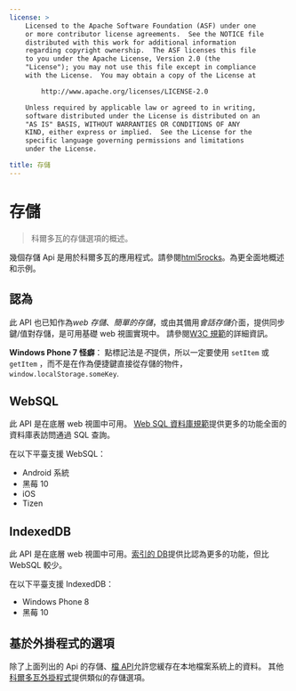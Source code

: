 ```yaml
---
license: >
    Licensed to the Apache Software Foundation (ASF) under one
    or more contributor license agreements.  See the NOTICE file
    distributed with this work for additional information
    regarding copyright ownership.  The ASF licenses this file
    to you under the Apache License, Version 2.0 (the
    "License"); you may not use this file except in compliance
    with the License.  You may obtain a copy of the License at

        http://www.apache.org/licenses/LICENSE-2.0

    Unless required by applicable law or agreed to in writing,
    software distributed under the License is distributed on an
    "AS IS" BASIS, WITHOUT WARRANTIES OR CONDITIONS OF ANY
    KIND, either express or implied.  See the License for the
    specific language governing permissions and limitations
    under the License.

title: 存儲
---
```


# 存儲

> 科爾多瓦的存儲選項的概述。

幾個存儲 Api 是用於科爾多瓦的應用程式。請參閱[html5rocks][1]。為更全面地概述和示例。

 [1]: http://www.html5rocks.com/en/features/storage

## 認為

此 API 也已知作為*web 存儲*、*簡單的存儲*，或由其備用*會話存儲*介面，提供同步鍵/值對存儲，是可用基礎 web 視圖實現中。 請參閱[W3C 規範][2]的詳細資訊。

 [2]: http://www.w3.org/TR/webstorage/

**Windows Phone 7 怪癖**： 點標記法是*不*提供，所以一定要使用 `setItem` 或 `getItem` ，而不是在作為便捷鍵直接從存儲的物件，`window.localStorage.someKey`.

## WebSQL

此 API 是在底層 web 視圖中可用。 [Web SQL 資料庫規範][3]提供更多的功能全面的資料庫表訪問通過 SQL 查詢。

 [3]: http://dev.w3.org/html5/webdatabase/

在以下平臺支援 WebSQL：

*   Android 系統
*   黑莓 10
*   iOS
*   Tizen

## IndexedDB

此 API 是在底層 web 視圖中可用。[索引的 DB][4]提供比認為更多的功能，但比 WebSQL 較少。

 [4]: http://www.w3.org/TR/IndexedDB/

在以下平臺支援 IndexedDB：

*   Windows Phone 8
*   黑莓 10

## 基於外掛程式的選項

除了上面列出的 Api 的存儲、[檔 API][5]允許您緩存在本地檔案系統上的資料。 其他[科爾多瓦外掛程式][6]提供類似的存儲選項。

 [5]: https://github.com/apache/cordova-plugin-file/blob/master/doc/index.md
 [6]: http://plugins.cordova.io/
